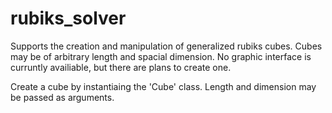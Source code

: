 # rubiks_solver

Supports the creation and manipulation of generalized rubiks cubes. Cubes may be of arbitrary length and spacial dimension.
No graphic interface is curruntly availiable, but there are plans to create one.

Create a cube by instantiaing the 'Cube' class. Length and dimension may be passed as arguments.
